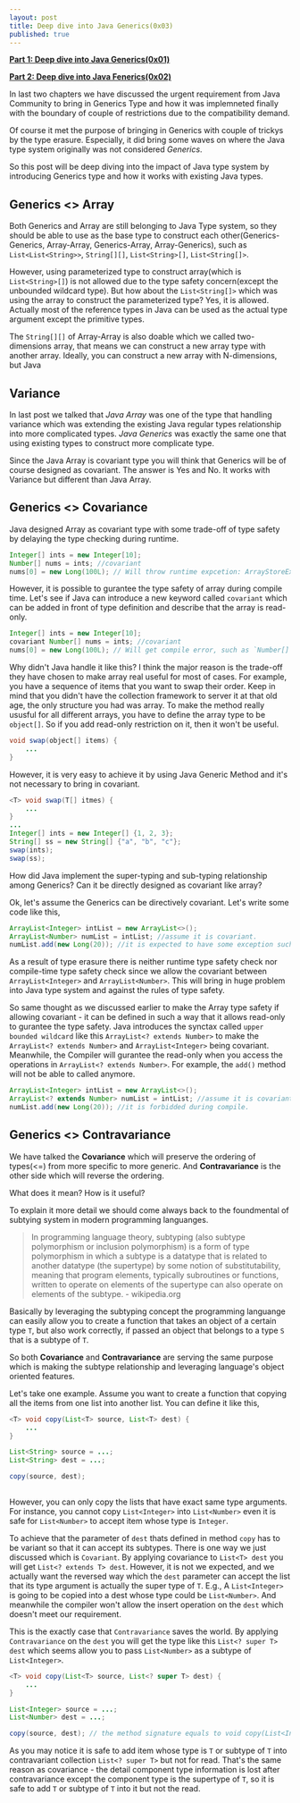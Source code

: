 ```yaml
---
layout: post
title: Deep dive into Java Generics(0x03)
published: true
---
```


**[Part 1: Deep dive into Java Generics(0x01)](https://jp-wang.github.io/deep-dive-into-generics01/)**

**[Part 2: Deep dive into Java Fenerics(0x02)](https://jp-wang.github.io/deep-dive-into-generics02/)**

In last two chapters we have discussed the urgent requirement from Java Community to bring in Generics Type and how it was implemneted finally with the boundary of couple of restrictions due to the compatibility demand.

Of course it met the purpose of bringing in Generics with couple of trickys by the type erasure. Especially, it did bring some waves on where the Java type system originally was not considered *Generics*. 

So this post will be deep diving into the impact of Java type system by introducing Generics type and how it works with existing Java types.

## Generics <> Array

Both Generics and Array are still belonging to Java Type system, so they should be able to use as the base type to construct each other(Generics-Generics, Array-Array, Generics-Array, Array-Generics), such as `List<List<String>>`, `String[][]`, `List<String>[]`, `List<String[]>`.

However, using parameterized type to construct array(which is `List<String>[]`) is not allowed due to the type safety concern(except the unbounded wildcard type). But how about the `List<String[]>` which was using the array to construct the parameterized type? Yes, it is allowed. Actually most of the reference types in Java can be used as the actual type argument except the primitive types.

The `String[][]` of Array-Array is also doable which we called two-dimensions array, that means we can construct a new array type with another array. Ideally, you can construct a new array with N-dimensions, but Java 

## Variance

In last post we talked that *Java Array* was one of the type that handling variance which was extending the existing Java regular types relationship into more complicated types. *Java Generics* was exactly the same one that using existing types to construct more complicate type.

Since the Java Array is covariant type you will think that Generics will be of course designed as covariant. The answer is Yes and No. It works with Variance but different than Java Array.

## Generics <> Covariance

Java designed Array as covariant type with some trade-off of type safety by delaying the type checking during runtime. 

```java
Integer[] ints = new Integer[10];
Number[] nums = ints; //covariant
nums[0] = new Long(100L); // Will throw runtime expcetion: ArrayStoreException
```

However, it is possible to gurantee the type safety of array during compile time. Let's see if Java can introduce a new keyword called `covariant` which can be added in front of type definition and describe that the array is read-only.

```java
Integer[] ints = new Integer[10];
covariant Number[] nums = ints; //covariant
nums[0] = new Long(100L); // Will get compile error, such as `Number[]` is a covariant type that supports read-only.
```

Why didn't Java handle it like this? I think the major reason is the trade-off they have chosen to make array real useful for most of cases. For example, you have a sequence of items that you want to swap their order. Keep in mind that you didn't have the collection framework to server it at that old age, the only structure you had was array. To make the method really ususful for all different arrays, you have to define the array type to be `object[]`. So if you add read-only restriction on it, then it won't be useful.

```java
void swap(object[] items) {
    ...
}
```

However, it is very easy to achieve it by using Java Generic Method and it's not necessary to bring in covariant.

```java
<T> void swap(T[] itmes) {
    ...
}
...
Integer[] ints = new Integer[] {1, 2, 3};
String[] ss = new String[] {"a", "b", "c"};
swap(ints);
swap(ss);
```

How did Java implement the super-typing and sub-typing relationship among Generics? Can it be directly designed as covariant like array?

Ok, let's assume the Generics can be directively covariant. Let's write some code like this, 

```java
ArrayList<Integer> intList = new ArrayList<>();
ArrayList<Number> numList = intList; //assume it is covariant.
numList.add(new Long(20)); //it is expected to have some exception such as CollectionStoreException like array did, but it won't be due to the type erasure.
```

As a result of type erasure there is neither runtime type safety check nor compile-time type safety check since we allow the covariant between `ArrayList<Integer>` and `ArrayList<Number>`. This will bring in huge problem into Java type system and against the rules of type safety.

So same thought as we discussed earlier to make the Array type safety if allowing covariant - it can be defined in such a way that it allows read-only to gurantee the type safety. Java introduces the synctax called `upper bounded wildcard` like this `ArrayList<? extends Number>` to make the `ArrayList<? extends Number>` and `ArrayList<Integer>` being covariant. Meanwhile, the Compiler will gurantee the read-only when you access the operations in `ArrayList<? extends Number>`. For example, the `add()` method will not be able to called anymore.

```java
ArrayList<Integer> intList = new ArrayList<>();
ArrayList<? extends Number> numList = intList; //assume it is covariant.
numList.add(new Long(20)); //it is forbidded during compile.
```

## Generics <> Contravariance

We have talked the **Covariance** which will preserve the ordering of types(<=) from more specific to more generic. And **Contravariance** is the other side which will reverse the ordering.

What does it mean? How is it useful?

To explain it more detail we should come always back to the foundmental of subtying system in modern programming languanges.

> In programming language theory, subtyping (also subtype polymorphism or inclusion polymorphism) is a form of type polymorphism in which a subtype is a datatype that is related to another datatype (the supertype) by some notion of substitutability, meaning that program elements, typically subroutines or functions, written to operate on elements of the supertype can also operate on elements of the subtype.                             - wikipedia.org

Basically by leveraging the subtyping concept the programming languange can easily allow you to create a function that takes an object of a certain type `T`, but also work correctly, if passed an object that belongs to a type `S` that is a subtype of `T`.

So both **Covariance** and **Contravariance** are serving the same purpose which is making the subtype relationship and leveraging language's object oriented features.

Let's take one example. Assume you want to create a function that copying all the items from one list into another list. You can define it like this,

```java
<T> void copy(List<T> source, List<T> dest) {
    ...
}

List<String> source = ...;
List<String> dest = ...;

copy(source, dest);
    
```

However, you can only copy the lists that have exact same type arguments. For instance, you cannot copy `List<Integer>` into `List<Number>` even it is safe for `List<Number>` to accept item whose type is `Integer`.

To achieve that the parameter of `dest` thats defined in method `copy` has to be variant so that it can accept its subtypes. There is one way we just discussed which is `Covariant`. By applying covariance to `List<T> dest` you will get `List<? extends T> dest`. However, it is not we expected, and we actually want the reversed way which the `dest` parameter can accept the list that its type argument is actually the super type of `T`. E.g., A `List<Integer>` is going to be copied into a dest whose type could be `List<Number>`. And meanwhile the compiler won't allow the insert operation on the `dest` which doesn't meet our requirement.

This is the exactly case that `Contravariance` saves the world. By applying `Contravariance` on the `dest` you will get the type like this `List<? super T> dest` which seems allow you to pass `List<Number>` as a subtype of `List<Integer>`.

```java
<T> void copy(List<T> source, List<? super T> dest) {
    ...
}

List<Integer> source = ...;
List<Number> dest = ...;

copy(source, dest); // the method signature equals to void copy(List<Integer> source, List<? super Integer> dest). Integer is the subtype of Number, but List<? super Integer> is the supertype of List<Number>.
```

As you may notice it is safe to add item whose type is `T` or subtype of `T` into contravariant collection `List<? super T>` but not for read. That's the same reason as covariance - the detail component type information is lost after contravariance except the component type is the supertype of `T`, so it is safe to add `T` or subtype of `T` into it but not the read.
